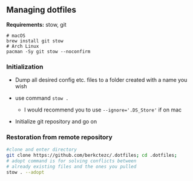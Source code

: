 ## Managing dotfiles

**Requirements:**
stow, git 

```shell
# macOS
brew install git stow
# Arch Linux
pacman -Sy git stow --noconfirm
```

### Initialization

- Dump all desired config etc. files to a folder created with a name you wish

- use command `stow .`  
  
  - I would recommend you to use `--ignore='.DS_Store'` if on mac

- Initialize git repository and go on

### Restoration from remote repository

```bash
#clone and enter directory
git clone https://github.com/berkctezc/.dotfiles; cd .dotfiles;
# adopt command is for solving conflicts between 
# already existing files and the ones you pulled
stow . --adopt
```




